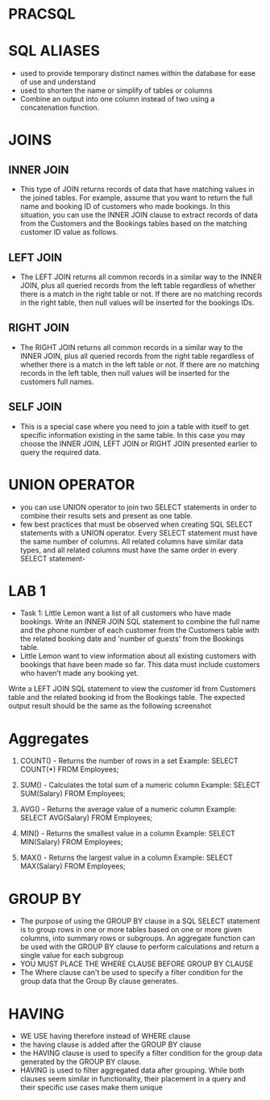 # PRACSQL
# SQL ALIASES
- used to provide temporary distinct names within the database for ease of use and understand
- used to shorten the name or simplify of tables or columns
- Combine an output into one column instead of two using a concatenation function.

# JOINS
## INNER JOIN
- This type of JOIN returns records of data that have matching values in the joined tables. For example, assume that you want to return the full name and booking ID of customers who made bookings. In this situation, you can use the INNER JOIN clause to extract records of data from the Customers and the Bookings tables based on the matching customer ID value as follows.

## LEFT JOIN
- The LEFT JOIN returns all common records in a similar way to the INNER JOIN, plus all queried records from the left table regardless of whether there is a match in the right table or not. If there are no matching records in the right table, then null values will be inserted for the bookings IDs. 

## RIGHT JOIN
- The RIGHT JOIN returns all common records in a similar way to the INNER JOIN, plus all queried records from the right table regardless of whether there is a match in the left table or not. If there are no matching records in the left table, then null values will be inserted for the customers full names.

## SELF JOIN
- This is a special case where you need to join a table with itself to get specific information existing in the same table.  In this case you may choose the INNER JOIN, LEFT JOIN or RIGHT JOIN presented earlier to query the required data. 

# UNION OPERATOR
-  you can use UNION operator to join two SELECT statements in order to combine their results sets and present as one table.
- few best practices that must be observed when creating SQL SELECT statements with a UNION operator. Every SELECT statement must have the same number of columns. All related columns have similar data types, and all related columns must have the same order in every SELECT statement-

# LAB 1
- Task 1: Little Lemon want a list of all customers who have made bookings. Write an INNER JOIN SQL statement to combine the full name and the phone number of each customer from the Customers table with the related booking date and 'number of guests' from the Bookings table.
- Little Lemon want to view information about all existing customers with bookings that have been made so far. This data must include customers who haven’t made any booking yet. 

Write a LEFT JOIN SQL statement to view the customer id from Customers table and the related booking id from the Bookings table. The expected output result should be the same as the following screenshot

# Aggregates
1. COUNT() - Returns the number of rows in a set
Example: SELECT COUNT(*) FROM Employees;

2. SUM() - Calculates the total sum of a numeric column
Example: SELECT SUM(Salary) FROM Employees;

3. AVG() - Returns the average value of a numeric column
Example: SELECT AVG(Salary) FROM Employees;

4. MIN() - Returns the smallest value in a column
Example: SELECT MIN(Salary) FROM Employees;

5. MAX() - Returns the largest value in a column
Example: SELECT MAX(Salary) FROM Employees;

# GROUP BY
- The purpose of using the GROUP BY clause in a SQL SELECT statement is to group rows in one or more tables based on one or more given columns, into summary rows or subgroups. An aggregate function can be used with the GROUP BY clause to perform calculations and return a single value for each subgroup
- YOU MUST PLACE THE WHERE CLAUSE BEFORE GROUP BY CLAUSE
- The Where clause can't be used to specify a filter condition for the group data that the Group By clause generates.

# HAVING
- WE USE having therefore instead of WHERE clause
- the having clause is added after the GROUP BY clause
- the HAVING clause is used to specify a filter condition for the group data generated by the GROUP BY clause.
- HAVING is used to filter aggregated data after grouping. While both clauses seem similar in functionality, their placement in a query and their specific use cases make them unique